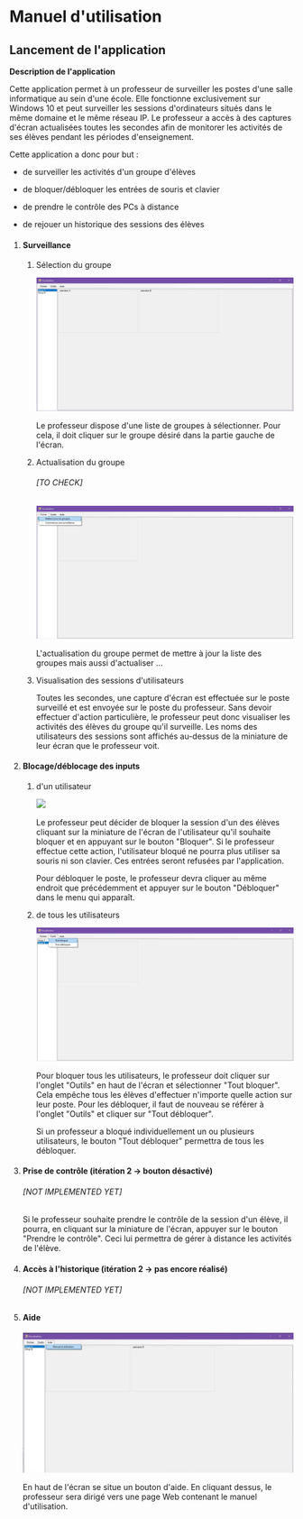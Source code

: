 # Manuel d'utilisation 
## Lancement de l'application

**Description de l'application**

Cette application permet à un professeur de surveiller les postes d'une salle informatique au sein d'une école. Elle fonctionne exclusivement sur Windows 10 et peut surveiller les sessions d'ordinateurs situés dans le même domaine et le même réseau IP. Le professeur a accès à des captures d'écran actualisées toutes les secondes afin de monitorer les activités de ses élèves pendant les périodes d'enseignement. 

Cette application a donc pour but :

- de surveiller les activités d'un groupe d'élèves

- de bloquer/débloquer les entrées de souris et clavier

- de prendre le contrôle des PCs à distance

- de rejouer un historique des sessions des élèves

  

1. #### Surveillance

   1. Sélection du groupe

      ![](Screenshots_Manuel_Util\PRO-Visualisateur_Win_APP.jpg)

      Le professeur dispose d'une liste de groupes à sélectionner. Pour cela, il doit cliquer sur le groupe désiré dans la partie gauche de l'écran. 

   2. Actualisation du groupe

      ###### [TO CHECK] 

      ![](Screenshots_Manuel_Util\PRO-Onglet_Fichier.jpg)

      L'actualisation du groupe permet de mettre à jour la liste des groupes mais aussi d'actualiser ...

   3. Visualisation des sessions d'utilisateurs

      Toutes les secondes, une capture d'écran est effectuée sur le poste surveillé et est envoyée sur le poste du professeur. Sans devoir effectuer d'action particulière, le professeur peut donc visualiser les activités des élèves du groupe qu'il surveille. Les noms des utilisateurs des sessions sont affichés au-dessus de la miniature de leur écran que le professeur voit. 

2. #### Blocage/déblocage des inputs

   1. d'un utilisateur

      ![](Screenshots_Manuel_Util\PRO-Bloquer_Débloquer.jpg)

      Le professeur peut décider de bloquer la session d'un des élèves cliquant sur la miniature de l'écran de l'utilisateur qu'il souhaite bloquer et en appuyant sur le bouton "Bloquer". Si le professeur effectue cette action, l'utilisateur bloqué ne pourra plus utiliser sa souris ni son clavier. Ces entrées seront refusées par l'application. 

      Pour débloquer le poste, le professeur devra cliquer au même endroit que précédemment et appuyer sur le bouton "Débloquer" dans le menu qui apparaît. 

   2. de tous les utilisateurs

      ![](Screenshots_Manuel_Util\PRO-Onglet_Outils.jpg)

      Pour bloquer tous les utilisateurs, le professeur doit cliquer sur l'onglet "Outils" en haut de l'écran et sélectionner "Tout bloquer". Cela empêche tous les élèves d'effectuer n'importe quelle action sur leur poste. Pour les débloquer, il faut de nouveau se référer à l'onglet "Outils" et cliquer sur "Tout débloquer". 

      Si un professeur a bloqué individuellement un ou plusieurs utilisateurs, le bouton "Tout débloquer" permettra de tous les débloquer.

3. #### Prise de contrôle (itération 2 -> bouton désactivé)

   ###### [NOT IMPLEMENTED YET]

   Si le professeur souhaite prendre le contrôle de la session d'un élève, il pourra, en cliquant sur la miniature de l'écran, appuyer sur le bouton "Prendre le contrôle". Ceci lui permettra de gérer à distance les activités de l'élève. 

4. #### Accès à l'historique (itération 2 -> pas encore réalisé) 

   ###### [NOT IMPLEMENTED YET]

5. #### Aide

   ![](Screenshots_Manuel_Util\PRO-Onglet_Aide.jpg)

   En haut de l'écran se situe un bouton d'aide. En cliquant dessus, le professeur sera dirigé vers une page Web contenant le manuel d'utilisation.